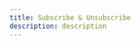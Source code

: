 ```yaml
---
title: Subscribe & Unsubscribe
description: description
---
```


<inline-fragment platform="js" src="~/lib/pubsub/fragments/js/subunsub.md"></inline-fragment>
